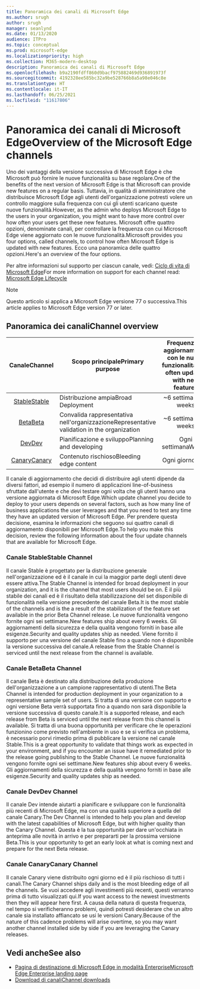 ```yaml
---
title: Panoramica dei canali di Microsoft Edge
ms.author: srugh
author: srugh
manager: seanlynd
ms.date: 01/13/2020
audience: ITPro
ms.topic: conceptual
ms.prod: microsoft-edge
ms.localizationpriority: high
ms.collection: M365-modern-desktop
description: Panoramica dei canali di Microsoft Edge
ms.openlocfilehash: b9a2190fdff860d9bacf975882469d936891973f
ms.sourcegitcommit: 4192328ee585bc32a9be528766b8a5a98e046c8e
ms.translationtype: HT
ms.contentlocale: it-IT
ms.lasthandoff: 06/25/2021
ms.locfileid: "11617806"
---
```

# <a name="overview-of-the-microsoft-edge-channels"></a><span data-ttu-id="42a35-103">Panoramica dei canali di Microsoft Edge</span><span class="sxs-lookup"><span data-stu-id="42a35-103">Overview of the Microsoft Edge channels</span></span>

<span data-ttu-id="42a35-104">Uno dei vantaggi della versione successiva di Microsoft Edge è che Microsoft può fornire le nuove funzionalità su base regolare.</span><span class="sxs-lookup"><span data-stu-id="42a35-104">One of the benefits of the next version of Microsoft Edge is that Microsoft can provide new features on a regular basis.</span></span> <span data-ttu-id="42a35-105">Tuttavia, in qualità di amministratore che distribuisce Microsoft Edge agli utenti dell'organizzazione potresti volere un controllo maggiore sulla frequenza con cui gli utenti scaricano queste nuove funzionalità.</span><span class="sxs-lookup"><span data-stu-id="42a35-105">However, as the admin who deploys Microsoft Edge to the users in your organization, you might want to have more control over how often your users get these new features.</span></span> <span data-ttu-id="42a35-106">Microsoft offre quattro opzioni, denominate canali, per controllare la frequenza con cui Microsoft Edge viene aggiornato con le nuove funzionalità.</span><span class="sxs-lookup"><span data-stu-id="42a35-106">Microsoft provides you four options, called channels, to control how often Microsoft Edge is updated with new features.</span></span> <span data-ttu-id="42a35-107">Ecco una panoramica delle quattro opzioni.</span><span class="sxs-lookup"><span data-stu-id="42a35-107">Here's an overview of the four options.</span></span>

<span data-ttu-id="42a35-108">Per altre informazioni sul supporto per ciascun canale, vedi: [Ciclo di vita di Microsoft Edge](/deployedge/microsoft-edge-support-lifecycle)</span><span class="sxs-lookup"><span data-stu-id="42a35-108">For more information on support for each channel read: [Microsoft Edge Lifecycle](/deployedge/microsoft-edge-support-lifecycle)</span></span>
  
> [!NOTE]
> <span data-ttu-id="42a35-109">Questo articolo si applica a Microsoft Edge versione 77 o successiva.</span><span class="sxs-lookup"><span data-stu-id="42a35-109">This article applies to Microsoft Edge version 77 or later.</span></span>

## <a name="channel-overview"></a><span data-ttu-id="42a35-110">Panoramica dei canali</span><span class="sxs-lookup"><span data-stu-id="42a35-110">Channel overview</span></span>

|<span data-ttu-id="42a35-111">Canale</span><span class="sxs-lookup"><span data-stu-id="42a35-111">Channel</span></span>|<span data-ttu-id="42a35-112">Scopo principale</span><span class="sxs-lookup"><span data-stu-id="42a35-112">Primary purpose</span></span>|<span data-ttu-id="42a35-113">Frequenza di aggiornamento con le nuove funzionalità</span><span class="sxs-lookup"><span data-stu-id="42a35-113">How often updated with new features</span></span>|<span data-ttu-id="42a35-114">Con supporto?</span><span class="sxs-lookup"><span data-stu-id="42a35-114">Supported?</span></span>|
|:---:|---|:---:|:---:|
|[<span data-ttu-id="42a35-115">Stable</span><span class="sxs-lookup"><span data-stu-id="42a35-115">Stable</span></span>](#stable-channel)|<span data-ttu-id="42a35-116">Distribuzione ampia</span><span class="sxs-lookup"><span data-stu-id="42a35-116">Broad Deployment</span></span>|<span data-ttu-id="42a35-117">~6 settimane</span><span class="sxs-lookup"><span data-stu-id="42a35-117">~6 weeks</span></span>|<span data-ttu-id="42a35-118">Sì</span><span class="sxs-lookup"><span data-stu-id="42a35-118">Yes</span></span>|
|[<span data-ttu-id="42a35-119">Beta</span><span class="sxs-lookup"><span data-stu-id="42a35-119">Beta</span></span>](#beta-channel)|<span data-ttu-id="42a35-120">Convalida rappresentativa nell'organizzazione</span><span class="sxs-lookup"><span data-stu-id="42a35-120">Representative validation in the organization</span></span>|<span data-ttu-id="42a35-121">~6 settimane</span><span class="sxs-lookup"><span data-stu-id="42a35-121">~6 weeks</span></span>|<span data-ttu-id="42a35-122">Sì</span><span class="sxs-lookup"><span data-stu-id="42a35-122">Yes</span></span>|
|[<span data-ttu-id="42a35-123">Dev</span><span class="sxs-lookup"><span data-stu-id="42a35-123">Dev</span></span>](#dev-channel)|<span data-ttu-id="42a35-124">Pianificazione e sviluppo</span><span class="sxs-lookup"><span data-stu-id="42a35-124">Planning and developing</span></span>|<span data-ttu-id="42a35-125">Ogni settimana</span><span class="sxs-lookup"><span data-stu-id="42a35-125">Weekly</span></span>|<span data-ttu-id="42a35-126">No</span><span class="sxs-lookup"><span data-stu-id="42a35-126">No</span></span>|
|[<span data-ttu-id="42a35-127">Canary</span><span class="sxs-lookup"><span data-stu-id="42a35-127">Canary</span></span>](#canary-channel)|<span data-ttu-id="42a35-128">Contenuto rischioso</span><span class="sxs-lookup"><span data-stu-id="42a35-128">Bleeding edge content</span></span>|<span data-ttu-id="42a35-129">Ogni giorno</span><span class="sxs-lookup"><span data-stu-id="42a35-129">Daily</span></span>|<span data-ttu-id="42a35-130">No</span><span class="sxs-lookup"><span data-stu-id="42a35-130">No</span></span>|

<span data-ttu-id="42a35-131">Il canale di aggiornamento che decidi di distribuire agli utenti dipende da diversi fattori, ad esempio il numero di applicazioni line-of-business sfruttate dall'utente e che devi testare ogni volta che gli utenti hanno una versione aggiornata di Microsoft Edge.</span><span class="sxs-lookup"><span data-stu-id="42a35-131">Which update channel you decide to deploy to your users depends on several factors, such as how many line of business applications the user leverages and that you need to test any time they have an updated version of Microsoft Edge.</span></span> <span data-ttu-id="42a35-132">Per prendere questa decisione, esamina le informazioni che seguono sui quattro canali di aggiornamento disponibili per Microsoft Edge.</span><span class="sxs-lookup"><span data-stu-id="42a35-132">To help you make this decision, review the following information about the four update channels that are available for Microsoft Edge.</span></span>

### <a name="stable-channel"></a><span data-ttu-id="42a35-133">Canale Stable</span><span class="sxs-lookup"><span data-stu-id="42a35-133">Stable Channel</span></span>

<span data-ttu-id="42a35-134">Il canale Stable è progettato per la distribuzione generale nell'organizzazione ed è il canale in cui la maggior parte degli utenti deve essere attiva.</span><span class="sxs-lookup"><span data-stu-id="42a35-134">The Stable Channel is intended for broad deployment in your organization, and it is the channel that most users should be on.</span></span> <span data-ttu-id="42a35-135">È il più stabile dei canali ed è il risultato della stabilizzazione del set disponibile di funzionalità nella versione precedente del canale Beta.</span><span class="sxs-lookup"><span data-stu-id="42a35-135">It is the most stable of the channels and is the a result of the stabilization of the feature set available in the prior Beta Channel release.</span></span> <span data-ttu-id="42a35-136">Le nuove funzionalità vengono fornite ogni sei settimane.</span><span class="sxs-lookup"><span data-stu-id="42a35-136">New features ship about every 6 weeks.</span></span> <span data-ttu-id="42a35-137">Gli aggiornamenti della sicurezza e della qualità vengono forniti in base alle esigenze.</span><span class="sxs-lookup"><span data-stu-id="42a35-137">Security and quality updates ship as needed.</span></span> <span data-ttu-id="42a35-138">Viene fornito il supporto per una versione del canale Stable fino a quando non è disponibile la versione successiva del canale.</span><span class="sxs-lookup"><span data-stu-id="42a35-138">A release from the Stable Channel is serviced until the next release from the channel is available.</span></span>

### <a name="beta-channel"></a><span data-ttu-id="42a35-139">Canale Beta</span><span class="sxs-lookup"><span data-stu-id="42a35-139">Beta Channel</span></span>

<span data-ttu-id="42a35-140">Il canale Beta è destinato alla distribuzione della produzione dell'organizzazione a un campione rappresentativo di utenti.</span><span class="sxs-lookup"><span data-stu-id="42a35-140">The Beta Channel is intended for production deployment in your organization to a representative sample set of users.</span></span> <span data-ttu-id="42a35-141">Si tratta di una versione con supporto e ogni versione Beta verrà supportata fino a quando non sarà disponibile la versione successiva di questo canale.</span><span class="sxs-lookup"><span data-stu-id="42a35-141">It is a supported release, and each release from Beta is serviced until the next release from this channel is available.</span></span> <span data-ttu-id="42a35-142">Si tratta di una buona opportunità per verificare che le operazioni funzionino come previsto nell'ambiente in uso e se si verifica un problema, è necessario porvi rimedio prima di pubblicare la versione nel canale Stable.</span><span class="sxs-lookup"><span data-stu-id="42a35-142">This is a great opportunity to validate that things work as expected in your environment, and if you encounter an issue have it remediated prior to the release going publishing to the Stable Channel.</span></span> <span data-ttu-id="42a35-143">Le nuove funzionalità vengono fornite ogni sei settimane.</span><span class="sxs-lookup"><span data-stu-id="42a35-143">New features ship about every 6 weeks.</span></span> <span data-ttu-id="42a35-144">Gli aggiornamenti della sicurezza e della qualità vengono forniti in base alle esigenze.</span><span class="sxs-lookup"><span data-stu-id="42a35-144">Security and quality updates ship as needed.</span></span>

### <a name="dev-channel"></a><span data-ttu-id="42a35-145">Canale Dev</span><span class="sxs-lookup"><span data-stu-id="42a35-145">Dev Channel</span></span>

<span data-ttu-id="42a35-146">Il canale Dev intende aiutarti a pianificare e sviluppare con le funzionalità più recenti di Microsoft Edge, ma con una qualità superiore a quella del canale Canary.</span><span class="sxs-lookup"><span data-stu-id="42a35-146">The Dev Channel is intended to help you plan and develop with the latest capabilities of Microsoft Edge, but with higher quality than the Canary Channel.</span></span> <span data-ttu-id="42a35-147">Questa è la tua opportunità per dare un'occhiata in anteprima alle novità in arrivo e per prepararti per la prossima versione Beta.</span><span class="sxs-lookup"><span data-stu-id="42a35-147">This is your opportunity to get an early look at what is coming next and prepare for the next Beta release.</span></span>

### <a name="canary-channel"></a><span data-ttu-id="42a35-148">Canale Canary</span><span class="sxs-lookup"><span data-stu-id="42a35-148">Canary Channel</span></span>

<span data-ttu-id="42a35-149">Il canale Canary viene distribuito ogni giorno ed è il più rischioso di tutti i canali.</span><span class="sxs-lookup"><span data-stu-id="42a35-149">The Canary Channel ships daily and is the most bleeding edge of all the channels.</span></span> <span data-ttu-id="42a35-150">Se vuoi accedere agli investimenti più recenti, questi verranno prima di tutto visualizzati qui.</span><span class="sxs-lookup"><span data-stu-id="42a35-150">If you want access to the newest investments then they will appear here first.</span></span> <span data-ttu-id="42a35-151">A causa della natura di questa frequenza, nel tempo si verificheranno problemi, quindi potresti desiderare che un altro canale sia installato affiancato se usi le versioni Canary.</span><span class="sxs-lookup"><span data-stu-id="42a35-151">Because of the nature of this cadence problems will arise overtime, so you may want another channel installed side by side if you are leveraging the Canary releases.</span></span>

## <a name="see-also"></a><span data-ttu-id="42a35-152">Vedi anche</span><span class="sxs-lookup"><span data-stu-id="42a35-152">See also</span></span>

- [<span data-ttu-id="42a35-153">Pagina di destinazione di Microsoft Edge in modalità Enterprise</span><span class="sxs-lookup"><span data-stu-id="42a35-153">Microsoft Edge Enterprise landing page</span></span>](https://aka.ms/EdgeEnterprise)
- [<span data-ttu-id="42a35-154">Download di canali</span><span class="sxs-lookup"><span data-stu-id="42a35-154">Channel downloads</span></span>](https://aka.ms/EdgeEnterprise)
